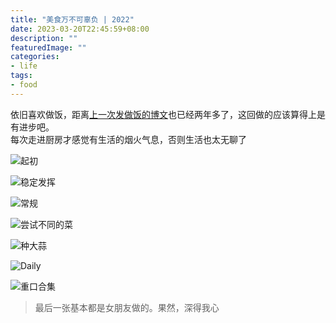 ```yaml
---
title: "美食万不可辜负 | 2022"
date: 2023-03-20T22:45:59+08:00
description: ""
featuredImage: ""
categories:
- life
tags:
- food
---
```


依旧喜欢做饭，距离[上一次发做饭的博文](../daily-cooking/)也已经两年多了，这回做的应该算得上是有进步吧。  
每次走进厨房才感觉有生活的烟火气息，否则生活也太无聊了

![起初](https://cdn.zggsong.cn/2023/03/20/IMG_1140.JPG!webp)


![稳定发挥](https://cdn.zggsong.cn/2023/03/20/IMG_1141.JPG!webp)


![常规](https://cdn.zggsong.cn/2023/03/20/IMG_1142.JPG!webp)


![尝试不同的菜](https://cdn.zggsong.cn/2023/03/20/IMG_1143.JPG!webp)


![种大蒜](https://cdn.zggsong.cn/2023/03/20/IMG_1144.JPG!webp)


![Daily](https://cdn.zggsong.cn/2023/03/20/IMG_1145.JPG!webp)


![重口合集](https://cdn.zggsong.cn/2023/03/20/IMG_1103.JPG!webp)

> 最后一张基本都是女朋友做的。果然，深得我心